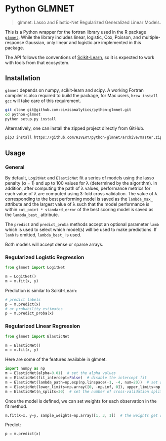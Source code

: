 Python GLMNET
=============

>glmnet: Lasso and Elastic-Net Regularized Generalized Linear Models.

This is a Python wrapper for the fortran library used in the R package
[`glmnet`](http://web.stanford.edu/~hastie/glmnet/glmnet_alpha.html).
While the library includes linear, logistic, Cox, Poisson, and multiple-response
Gaussian, only linear and logistic are implemented in this package.

The API follows the conventions of [Scikit-Learn](http://scikit-learn.org/stable/),
so it is expected to work with tools from that ecosystem.

Installation
------------
`glmnet` depends on numpy, scikit-learn and scipy. A working Fortran compiler
is also required to build the package, for Mac users, `brew install gcc` will
take care of this requirement.

```bash
git clone git@github.com:civisanalytics/python-glmnet.git
cd python-glmnet
python setup.py install
```

Alternatively, one can install the zipped project directly from GitHub.
```bash
pip3 install https://github.com/HIVERY/python-glmnet/archive/master.zip
```

Usage
-----

### General

By default, `LogitNet` and `ElasticNet` fit a series of models using the lasso
penalty (α = 1) and up to 100 values for λ (determined by the algorithm). In
addition, after computing the path of λ values, performance metrics for each
value of λ are computed using 3-fold cross validation. The value of λ
corresponding to the best performing model is saved as the `lambda_max_`
attribute and the largest value of λ such that the model performance is within
`cut_point * standard_error` of the best scoring model is saved as the
`lambda_best_` attribute.

The `predict` and `predict_proba` methods accept an optional parameter `lamb`
which is used to select which model(s) will be used to make predictions. If
`lamb` is omitted, `lambda_best_` is used.

Both models will accept dense or sparse arrays.

### Regularized Logistic Regression

```python
from glmnet import LogitNet

m = LogitNet()
m = m.fit(x, y)
```

Prediction is similar to Scikit-Learn:
```python
# predict labels
p = m.predict(x)
# or probability estimates
p = m.predict_proba(x)
```

### Regularized Linear Regression

```python
from glmnet import ElasticNet

m = ElasticNet()
m = m.fit(x, y)
```

Here are some of the features available in glmnet.

```python
import numpy as np
m = ElasticNet(alpha=0.01)  # set the alpha values
m = ElasticNet(fit_intercept=False)  # disable the intercept fit
m = ElasticNet(lambda_path=np.exp(np.linspace(-1, -4, num=20))  # set a decreasing sequence of lambda values for glmnet to use
m = ElasticNet(lower_limits=np.array([0, -np.inf, 0]), upper_limits=np.array([np.inf, 3, np.inf]))  # set limits on the coefficients
m = ElasticNet(n_splits=30)  # set the number of cross-validation splits - note that CV is enabled by default.
```

Once the model is defined, we can set weights for each observation in the fit method.

```python
m.fit(X=x, y=y, sample_weights=np.array([1, 3, 1])  # the weights get standardised internally
```

Predict:
```python
p = m.predict(x)
```
